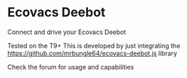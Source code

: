 # Ecovacs Deebot

Connect and drive your Ecovacs Deebot

Tested on the T9+
This is developed by just integrating the https://github.com/mrbungle64/ecovacs-deebot.js library

Check the forum for usage and capabilities